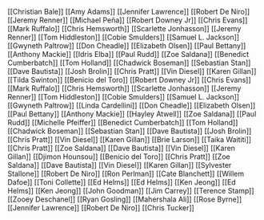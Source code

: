 [[Christian Bale]]
[[Amy Adams]]
[[Jennifer Lawrence]]
[[Robert De Niro]]
[[Jeremy Renner]]
[[Michael Peña]]
[[Robert Downey Jr]]
[[Chris Evans]]
[[Mark Ruffalo]]
[[Chris Hemsworth]]
[[Scarlette Jonhasson]]
[[Jeremy Renner]]
[[Tom Hiddleston]]
[[Cobie Smulders]]
[[Samuel L. Jackson]]
[[Gwyneth Paltrow]]
[[Don Cheadle]]
[[Elizabeth Olsen]]
[[Paul Bettany]]
[[Anthony Mackie]]
[[Idris Elba]]
[[Paul Rudd]]
[[Zoe Saldana]]
[[Benedict Cumberbatch]]
[[Tom Holland]]
[[Chadwick Boseman]]
[[Sebastian Stan]]
[[Dave Bautista]]
[[Josh Brolin]]
[[Chris Pratt]]
[[Vin Diesel]]
[[Karen Gillan]]
[[Tilda Swinton]]
[[Benicio del Toro]]
[[Robert Downey Jr]]
[[Chris Evans]]
[[Mark Ruffalo]]
[[Chris Hemsworth]]
[[Scarlette Jonhasson]]
[[Jeremy Renner]]
[[Tom Hiddleston]]
[[Cobie Smulders]]
[[Samuel L. Jackson]]
[[Gwyneth Paltrow]]
[[Linda Cardellini]]
[[Don Cheadle]]
[[Elizabeth Olsen]]
[[Paul Bettany]]
[[Anthony Mackie]]
[[Hayley Atwell]]
[[Zoe Saldana]]
[[Paul Rudd]]
[[Michelle Pfeiffer]]
[[Benedict Cumberbatch]]
[[Tom Holland]]
[[Chadwick Boseman]]
[[Sebastian Stan]]
[[Dave Bautista]]
[[Josh Brolin]]
[[Chris Pratt]]
[[Vin Diesel]]
[[Karen Gillan]]
[[Brie Larson]]
[[Taika Waititi]]
[[Chris Pratt]]
[[Zoe Saldana]]
[[Dave Bautista]]
[[Vin Diesel]]
[[Karen Gillan]]
[[Djimon Hounsou]]
[[Benicio del Toro]]
[[Chris Pratt]]
[[Zoe Saldana]]
[[Dave Bautista]]
[[Vin Diesel]]
[[Karen Gillan]]
[[Sylvester Stallone]]
[[Robert De Niro]]
[[Ron Perlman]]
[[Cate Blanchett]]
[[Willem Dafoe]]
[[Toni Collette]]
[[Ed Helms]]
[[Ed Helms]]
[[Ken Jeong]]
[[Ed Helms]]
[[Ken Jeong]]
[[John Goodman]]
[[Jim Carrey]]
[[Terence Stamp]]
[[Zooey Deschanel]]
[[Ryan Gosling]]
[[Mahershala Ali]]
[[Rose Byrne]]
[[Jennifer Lawrence]]
[[Robert De Niro]]
[[Chris Tucker]]
